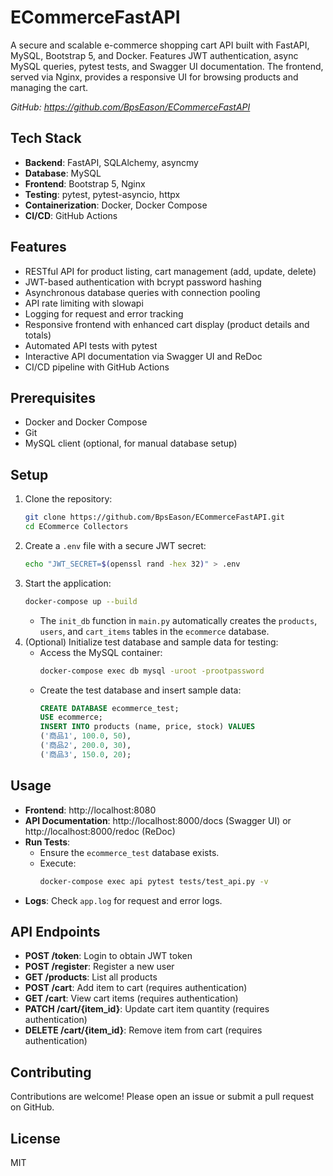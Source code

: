 # ECommerceFastAPI

A secure and scalable e-commerce shopping cart API built with FastAPI, MySQL, Bootstrap 5, and Docker. Features JWT authentication, async MySQL queries, pytest tests, and Swagger UI documentation. The frontend, served via Nginx, provides a responsive UI for browsing products and managing the cart.

*GitHub: https://github.com/BpsEason/ECommerceFastAPI*

## Tech Stack
- **Backend**: FastAPI, SQLAlchemy, asyncmy
- **Database**: MySQL
- **Frontend**: Bootstrap 5, Nginx
- **Testing**: pytest, pytest-asyncio, httpx
- **Containerization**: Docker, Docker Compose
- **CI/CD**: GitHub Actions

## Features
- RESTful API for product listing, cart management (add, update, delete)
- JWT-based authentication with bcrypt password hashing
- Asynchronous database queries with connection pooling
- API rate limiting with slowapi
- Logging for request and error tracking
- Responsive frontend with enhanced cart display (product details and totals)
- Automated API tests with pytest
- Interactive API documentation via Swagger UI and ReDoc
- CI/CD pipeline with GitHub Actions

## Prerequisites
- Docker and Docker Compose
- Git
- MySQL client (optional, for manual database setup)

## Setup
1. Clone the repository:
   ```bash
   git clone https://github.com/BpsEason/ECommerceFastAPI.git
   cd ECommerce Collectors
   ```
2. Create a `.env` file with a secure JWT secret:
   ```bash
   echo "JWT_SECRET=$(openssl rand -hex 32)" > .env
   ```
3. Start the application:
   ```bash
   docker-compose up --build
   ```
   - The `init_db` function in `main.py` automatically creates the `products`, `users`, and `cart_items` tables in the `ecommerce` database.
4. (Optional) Initialize test database and sample data for testing:
   - Access the MySQL container:
     ```bash
     docker-compose exec db mysql -uroot -prootpassword
     ```
   - Create the test database and insert sample data:
     ```sql
     CREATE DATABASE ecommerce_test;
     USE ecommerce;
     INSERT INTO products (name, price, stock) VALUES
     ('商品1', 100.0, 50),
     ('商品2', 200.0, 30),
     ('商品3', 150.0, 20);
     ```

## Usage
- **Frontend**: http://localhost:8080
- **API Documentation**: http://localhost:8000/docs (Swagger UI) or http://localhost:8000/redoc (ReDoc)
- **Run Tests**:
   - Ensure the `ecommerce_test` database exists.
   - Execute:
     ```bash
     docker-compose exec api pytest tests/test_api.py -v
     ```
- **Logs**: Check `app.log` for request and error logs.

## API Endpoints
- **POST /token**: Login to obtain JWT token
- **POST /register**: Register a new user
- **GET /products**: List all products
- **POST /cart**: Add item to cart (requires authentication)
- **GET /cart**: View cart items (requires authentication)
- **PATCH /cart/{item_id}**: Update cart item quantity (requires authentication)
- **DELETE /cart/{item_id}**: Remove item from cart (requires authentication)

## Contributing
Contributions are welcome! Please open an issue or submit a pull request on GitHub.

## License
MIT
